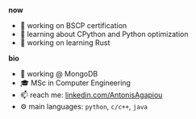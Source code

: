 
**now**
- 🔭 working on BSCP certification
- 🌱 learning about CPython and Python optimization
- 🦀 working on learning Rust

**bio**
- 🏢 working @ MongoDB
- 🎓 MSc in Computer Engineering
- 📫 reach me: [linkedin.com/AntonisAgapiou](https://www.linkedin.com/in/antonis-agapiou-7a6b9b145/)
- ⚙️ main languages: `python`, `c/c++`, `java`
